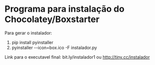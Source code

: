 # Programa para instalação do Chocolatey/Boxstarter
Para gerar o instalador:
1. pip install pyinstaller
2. pyinstaller --icon=box.ico -F instalador.py

Link para o executavel final: bit.ly/instalador1 ou http://tiny.cc/instalador
